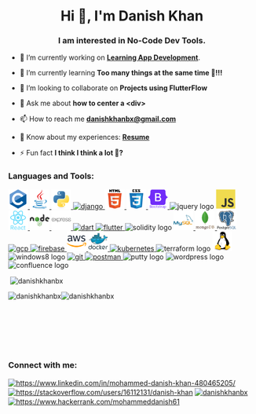 <h1 align="center">Hi 👋, I'm Danish Khan</h1>
<h3 align="center">I am interested in No-Code Dev Tools.</h3>

- 🔭 I’m currently working on **[Learning App Development](https://github.com/danishkhanbx/Learn-App-Development)**.

- 🌱 I’m currently learning **Too many things at the same time 🤯!!!**

- 👯 I’m looking to collaborate on **Projects using FlutterFlow**

- 💬 Ask me about **how to center a &lt;div&gt;**

- 📫 How to reach me **danishkhanbx@gmail.com**

- 📄 Know about my experiences: **[Resume](https://drive.google.com/file/d/1CaMCgWHgDQBLGrlNfqKWJa2WBPyAg4Ul/view?usp=sharing)**

- ⚡ Fun fact **I think I think a lot 🤔?**


<h3 align="left">Languages and Tools:</h3>
<p align="left"> 
  <!-- Language -->
  <a href="https://www.cprogramming.com/" target="_blank" rel="noreferrer"> <img src="https://raw.githubusercontent.com/devicons/devicon/master/icons/c/c-original.svg" alt="c" width="40" height="40"/> </a> 
  <a href="https://www.java.com" target="_blank" rel="noreferrer"> <img src="https://raw.githubusercontent.com/devicons/devicon/master/icons/java/java-original.svg" alt="java" width="40" height="40"/> </a> 
  <a href="https://www.python.org" target="_blank" rel="noreferrer"> <img src="https://raw.githubusercontent.com/devicons/devicon/master/icons/python/python-original.svg" alt="python" width="40" height="40"/> </a>
  <a href="https://www.djangoproject.com/" target="_blank" rel="noreferrer"> <img src="https://cdn.worldvectorlogo.com/logos/django.svg" alt="django" width="40" height="40"/> </a> 
  <!-- Frontend Web -->
  <a href="https://www.w3.org/html/" target="_blank" rel="noreferrer"> <img src="https://raw.githubusercontent.com/devicons/devicon/master/icons/html5/html5-original-wordmark.svg" alt="html5" width="40" height="40"/> </a> 
  <a href="https://www.w3schools.com/css/" target="_blank" rel="noreferrer"> <img src="https://raw.githubusercontent.com/devicons/devicon/master/icons/css3/css3-original-wordmark.svg" alt="css3" width="40" height="40"/> </a>
  <a href="https://getbootstrap.com" target="_blank" rel="noreferrer"> <img src="https://raw.githubusercontent.com/devicons/devicon/master/icons/bootstrap/bootstrap-plain-wordmark.svg" alt="bootstrap" width="40" height="40"/> </a>
  <img src="https://cdn.jsdelivr.net/gh/devicons/devicon/icons/jquery/jquery-original.svg" height="40" alt="jquery logo"  />
  <a href="https://developer.mozilla.org/en-US/docs/Web/JavaScript" target="_blank" rel="noreferrer"> <img src="https://raw.githubusercontent.com/devicons/devicon/master/icons/javascript/javascript-original.svg" alt="javascript" width="40" height="40"/> </a> 
  <a href="https://reactjs.org/" target="_blank" rel="noreferrer"> <img src="https://raw.githubusercontent.com/devicons/devicon/master/icons/react/react-original-wordmark.svg" alt="react" width="40" height="40"/> </a> 
  <a href="https://nodejs.org" target="_blank" rel="noreferrer"> <img src="https://raw.githubusercontent.com/devicons/devicon/master/icons/nodejs/nodejs-original-wordmark.svg" alt="nodejs" width="40" height="40"/> </a>
  <a href="https://expressjs.com" target="_blank" rel="noreferrer"> <img src="https://raw.githubusercontent.com/devicons/devicon/master/icons/express/express-original-wordmark.svg" alt="express" width="40" height="40"/> </a>
  <!-- App Dev -->
  <a href="https://dart.dev" target="_blank" rel="noreferrer"> <img src="https://www.vectorlogo.zone/logos/dartlang/dartlang-icon.svg" alt="dart" width="40" height="40"/> </a> 
  <a href="https://flutter.dev" target="_blank" rel="noreferrer"> <img src="https://www.vectorlogo.zone/logos/flutterio/flutterio-icon.svg" alt="flutter" width="40" height="40"/> </a> 
  <!-- Blockchain -->
  <img src="https://cdn.jsdelivr.net/gh/devicons/devicon/icons/solidity/solidity-original.svg" height="40" alt="solidity logo"  />
  <!-- Database -->
  <a href="https://www.mysql.com/" target="_blank" rel="noreferrer"> <img src="https://raw.githubusercontent.com/devicons/devicon/master/icons/mysql/mysql-original-wordmark.svg" alt="mysql" width="40" height="40"/> </a> 
  <a href="https://www.mongodb.com/" target="_blank" rel="noreferrer"> <img src="https://raw.githubusercontent.com/devicons/devicon/master/icons/mongodb/mongodb-original-wordmark.svg" alt="mongodb" width="40" height="40"/> </a>
  <a href="https://www.postgresql.org" target="_blank" rel="noreferrer"> <img src="https://raw.githubusercontent.com/devicons/devicon/master/icons/postgresql/postgresql-original-wordmark.svg" alt="postgresql" width="40" height="40"/> </a>
  <!-- Cloud -->
  <a href="https://cloud.google.com" target="_blank" rel="noreferrer"> <img src="https://www.vectorlogo.zone/logos/google_cloud/google_cloud-icon.svg" alt="gcp" width="40" height="40"/> </a>
  <a href="https://firebase.google.com/" target="_blank" rel="noreferrer"> <img src="https://www.vectorlogo.zone/logos/firebase/firebase-icon.svg" alt="firebase" width="40" height="40"/> </a> 
  <a href="https://aws.amazon.com" target="_blank" rel="noreferrer"> <img src="https://raw.githubusercontent.com/devicons/devicon/master/icons/amazonwebservices/amazonwebservices-original-wordmark.svg" alt="aws" width="40" height="40"/> </a>
  <a href="https://www.docker.com/" target="_blank" rel="noreferrer"> <img src="https://raw.githubusercontent.com/devicons/devicon/master/icons/docker/docker-original-wordmark.svg" alt="docker" width="40" height="40"/> </a>
  <a href="https://kubernetes.io" target="_blank" rel="noreferrer"> <img src="https://www.vectorlogo.zone/logos/kubernetes/kubernetes-icon.svg" alt="kubernetes" width="40" height="40"/> </a>
  <img src="https://cdn.jsdelivr.net/gh/devicons/devicon/icons/terraform/terraform-original.svg" height="40" alt="terraform logo"  />
  <!-- OS -->
  <a href="https://www.linux.org/" target="_blank" rel="noreferrer"> <img src="https://raw.githubusercontent.com/devicons/devicon/master/icons/linux/linux-original.svg" alt="linux" width="40" height="40"/> </a> 
  <img src="https://cdn.jsdelivr.net/gh/devicons/devicon/icons/windows8/windows8-original.svg" height="40" alt="windows8 logo"  />
  <!-- Tools -->
  <a href="https://git-scm.com/" target="_blank" rel="noreferrer"> <img src="https://www.vectorlogo.zone/logos/git-scm/git-scm-icon.svg" alt="git" width="40" height="40"/> </a>      
  <a href="https://postman.com" target="_blank" rel="noreferrer"> <img src="https://www.vectorlogo.zone/logos/getpostman/getpostman-icon.svg" alt="postman" width="40" height="40"/> </a>
  <img src="https://cdn.jsdelivr.net/gh/devicons/devicon/icons/putty/putty-original.svg" height="40" alt="putty logo"  />
  <!-- Others -->
  <img src="https://cdn.jsdelivr.net/gh/devicons/devicon/icons/wordpress/wordpress-original.svg" height="40" alt="wordpress logo"  />
  <img src="https://cdn.jsdelivr.net/gh/devicons/devicon/icons/confluence/confluence-original.svg" height="40" alt="confluence logo"  /> 
  
</p>
  
<p>&nbsp;<img align="center" src="https://github-readme-stats.vercel.app/api?username=danishkhanbx&show_icons=true&locale=en&theme=dark" alt="danishkhanbx" /></p>
<p><img align="left" src="https://github-readme-stats.vercel.app/api/top-langs?username=danishkhanbx&show_icons=true&locale=en&layout=compact&theme=dark" alt="danishkhanbx" /></p>
<p align="left"> <img src="https://komarev.com/ghpvc/?username=danishkhanbx&label=Profile%20views&color=0e75b6&style=flat" alt="danishkhanbx" /> </p>
</br></br></br></br></br>
<h3 align="left">Connect with me:</h3>
<p align="left">
<a href="https://www.linkedin.com/in/danish-khan-480465205/" target="blank"><img align="center" src="https://raw.githubusercontent.com/rahuldkjain/github-profile-readme-generator/master/src/images/icons/Social/linked-in-alt.svg" alt="https://www.linkedin.com/in/mohammed-danish-khan-480465205/" height="30" width="40" /></a>
<a href="https://stackoverflow.com/users/16112131/danish-khan" target="blank"><img align="center" src="https://raw.githubusercontent.com/rahuldkjain/github-profile-readme-generator/master/src/images/icons/Social/stack-overflow.svg" alt="https://stackoverflow.com/users/16112131/danish-khan" height="30" width="40" /></a>
<a href="https://www.leetcode.com/danishkhanbx" target="blank"><img align="center" src="https://raw.githubusercontent.com/rahuldkjain/github-profile-readme-generator/master/src/images/icons/Social/leet-code.svg" alt="danishkhanbx" height="30" width="40" /></a>
<a href="https://www.hackerrank.com/mohammeddanish61" target="blank"><img align="center" src="https://raw.githubusercontent.com/rahuldkjain/github-profile-readme-generator/master/src/images/icons/Social/hackerrank.svg" alt="https://www.hackerrank.com/mohammeddanish61" height="30" width="40" /></a>
</p>

